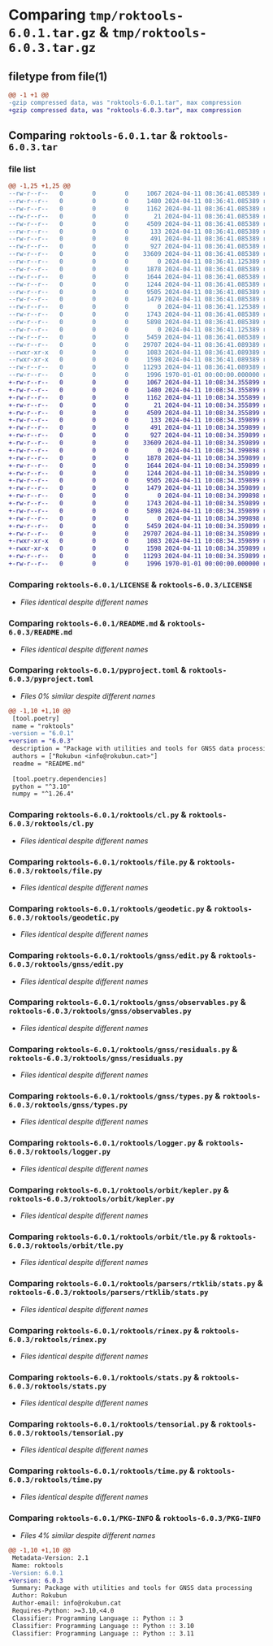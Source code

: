 # Comparing `tmp/roktools-6.0.1.tar.gz` & `tmp/roktools-6.0.3.tar.gz`

## filetype from file(1)

```diff
@@ -1 +1 @@
-gzip compressed data, was "roktools-6.0.1.tar", max compression
+gzip compressed data, was "roktools-6.0.3.tar", max compression
```

## Comparing `roktools-6.0.1.tar` & `roktools-6.0.3.tar`

### file list

```diff
@@ -1,25 +1,25 @@
--rw-r--r--   0        0        0     1067 2024-04-11 08:36:41.085389 roktools-6.0.1/LICENSE
--rw-r--r--   0        0        0     1480 2024-04-11 08:36:41.085389 roktools-6.0.1/README.md
--rw-r--r--   0        0        0     1162 2024-04-11 08:36:41.085389 roktools-6.0.1/pyproject.toml
--rw-r--r--   0        0        0       21 2024-04-11 08:36:41.085389 roktools-6.0.1/roktools/__init__.py
--rw-r--r--   0        0        0     4509 2024-04-11 08:36:41.085389 roktools-6.0.1/roktools/cl.py
--rw-r--r--   0        0        0      133 2024-04-11 08:36:41.085389 roktools-6.0.1/roktools/constants.py
--rw-r--r--   0        0        0      491 2024-04-11 08:36:41.085389 roktools-6.0.1/roktools/decorator.py
--rw-r--r--   0        0        0      927 2024-04-11 08:36:41.085389 roktools-6.0.1/roktools/file.py
--rw-r--r--   0        0        0    33609 2024-04-11 08:36:41.085389 roktools-6.0.1/roktools/geodetic.py
--rw-r--r--   0        0        0        0 2024-04-11 08:36:41.125389 roktools-6.0.1/roktools/gnss/__init__.py
--rw-r--r--   0        0        0     1878 2024-04-11 08:36:41.085389 roktools-6.0.1/roktools/gnss/edit.py
--rw-r--r--   0        0        0     1644 2024-04-11 08:36:41.085389 roktools-6.0.1/roktools/gnss/observables.py
--rw-r--r--   0        0        0     1244 2024-04-11 08:36:41.085389 roktools-6.0.1/roktools/gnss/residuals.py
--rw-r--r--   0        0        0     9505 2024-04-11 08:36:41.085389 roktools-6.0.1/roktools/gnss/types.py
--rw-r--r--   0        0        0     1479 2024-04-11 08:36:41.085389 roktools-6.0.1/roktools/logger.py
--rw-r--r--   0        0        0        0 2024-04-11 08:36:41.125389 roktools-6.0.1/roktools/orbit/__init__.py
--rw-r--r--   0        0        0     1743 2024-04-11 08:36:41.085389 roktools-6.0.1/roktools/orbit/kepler.py
--rw-r--r--   0        0        0     5898 2024-04-11 08:36:41.085389 roktools-6.0.1/roktools/orbit/tle.py
--rw-r--r--   0        0        0        0 2024-04-11 08:36:41.125389 roktools-6.0.1/roktools/parsers/rtklib/__init__,py
--rw-r--r--   0        0        0     5459 2024-04-11 08:36:41.085389 roktools-6.0.1/roktools/parsers/rtklib/stats.py
--rw-r--r--   0        0        0    29707 2024-04-11 08:36:41.089389 roktools-6.0.1/roktools/rinex.py
--rwxr-xr-x   0        0        0     1083 2024-04-11 08:36:41.089389 roktools-6.0.1/roktools/stats.py
--rwxr-xr-x   0        0        0     1598 2024-04-11 08:36:41.089389 roktools-6.0.1/roktools/tensorial.py
--rw-r--r--   0        0        0    11293 2024-04-11 08:36:41.089389 roktools-6.0.1/roktools/time.py
--rw-r--r--   0        0        0     1996 1970-01-01 00:00:00.000000 roktools-6.0.1/PKG-INFO
+-rw-r--r--   0        0        0     1067 2024-04-11 10:08:34.355899 roktools-6.0.3/LICENSE
+-rw-r--r--   0        0        0     1480 2024-04-11 10:08:34.355899 roktools-6.0.3/README.md
+-rw-r--r--   0        0        0     1162 2024-04-11 10:08:34.355899 roktools-6.0.3/pyproject.toml
+-rw-r--r--   0        0        0       21 2024-04-11 10:08:34.355899 roktools-6.0.3/roktools/__init__.py
+-rw-r--r--   0        0        0     4509 2024-04-11 10:08:34.355899 roktools-6.0.3/roktools/cl.py
+-rw-r--r--   0        0        0      133 2024-04-11 10:08:34.359899 roktools-6.0.3/roktools/constants.py
+-rw-r--r--   0        0        0      491 2024-04-11 10:08:34.359899 roktools-6.0.3/roktools/decorator.py
+-rw-r--r--   0        0        0      927 2024-04-11 10:08:34.359899 roktools-6.0.3/roktools/file.py
+-rw-r--r--   0        0        0    33609 2024-04-11 10:08:34.359899 roktools-6.0.3/roktools/geodetic.py
+-rw-r--r--   0        0        0        0 2024-04-11 10:08:34.399898 roktools-6.0.3/roktools/gnss/__init__.py
+-rw-r--r--   0        0        0     1878 2024-04-11 10:08:34.359899 roktools-6.0.3/roktools/gnss/edit.py
+-rw-r--r--   0        0        0     1644 2024-04-11 10:08:34.359899 roktools-6.0.3/roktools/gnss/observables.py
+-rw-r--r--   0        0        0     1244 2024-04-11 10:08:34.359899 roktools-6.0.3/roktools/gnss/residuals.py
+-rw-r--r--   0        0        0     9505 2024-04-11 10:08:34.359899 roktools-6.0.3/roktools/gnss/types.py
+-rw-r--r--   0        0        0     1479 2024-04-11 10:08:34.359899 roktools-6.0.3/roktools/logger.py
+-rw-r--r--   0        0        0        0 2024-04-11 10:08:34.399898 roktools-6.0.3/roktools/orbit/__init__.py
+-rw-r--r--   0        0        0     1743 2024-04-11 10:08:34.359899 roktools-6.0.3/roktools/orbit/kepler.py
+-rw-r--r--   0        0        0     5898 2024-04-11 10:08:34.359899 roktools-6.0.3/roktools/orbit/tle.py
+-rw-r--r--   0        0        0        0 2024-04-11 10:08:34.399898 roktools-6.0.3/roktools/parsers/rtklib/__init__,py
+-rw-r--r--   0        0        0     5459 2024-04-11 10:08:34.359899 roktools-6.0.3/roktools/parsers/rtklib/stats.py
+-rw-r--r--   0        0        0    29707 2024-04-11 10:08:34.359899 roktools-6.0.3/roktools/rinex.py
+-rwxr-xr-x   0        0        0     1083 2024-04-11 10:08:34.359899 roktools-6.0.3/roktools/stats.py
+-rwxr-xr-x   0        0        0     1598 2024-04-11 10:08:34.359899 roktools-6.0.3/roktools/tensorial.py
+-rw-r--r--   0        0        0    11293 2024-04-11 10:08:34.359899 roktools-6.0.3/roktools/time.py
+-rw-r--r--   0        0        0     1996 1970-01-01 00:00:00.000000 roktools-6.0.3/PKG-INFO
```

### Comparing `roktools-6.0.1/LICENSE` & `roktools-6.0.3/LICENSE`

 * *Files identical despite different names*

### Comparing `roktools-6.0.1/README.md` & `roktools-6.0.3/README.md`

 * *Files identical despite different names*

### Comparing `roktools-6.0.1/pyproject.toml` & `roktools-6.0.3/pyproject.toml`

 * *Files 0% similar despite different names*

```diff
@@ -1,10 +1,10 @@
 [tool.poetry]
 name = "roktools"
-version = "6.0.1"
+version = "6.0.3"
 description = "Package with utilities and tools for GNSS data processing"
 authors = ["Rokubun <info@rokubun.cat>"]
 readme = "README.md"
 
 [tool.poetry.dependencies]
 python = "^3.10"
 numpy = "^1.26.4"
```

### Comparing `roktools-6.0.1/roktools/cl.py` & `roktools-6.0.3/roktools/cl.py`

 * *Files identical despite different names*

### Comparing `roktools-6.0.1/roktools/file.py` & `roktools-6.0.3/roktools/file.py`

 * *Files identical despite different names*

### Comparing `roktools-6.0.1/roktools/geodetic.py` & `roktools-6.0.3/roktools/geodetic.py`

 * *Files identical despite different names*

### Comparing `roktools-6.0.1/roktools/gnss/edit.py` & `roktools-6.0.3/roktools/gnss/edit.py`

 * *Files identical despite different names*

### Comparing `roktools-6.0.1/roktools/gnss/observables.py` & `roktools-6.0.3/roktools/gnss/observables.py`

 * *Files identical despite different names*

### Comparing `roktools-6.0.1/roktools/gnss/residuals.py` & `roktools-6.0.3/roktools/gnss/residuals.py`

 * *Files identical despite different names*

### Comparing `roktools-6.0.1/roktools/gnss/types.py` & `roktools-6.0.3/roktools/gnss/types.py`

 * *Files identical despite different names*

### Comparing `roktools-6.0.1/roktools/logger.py` & `roktools-6.0.3/roktools/logger.py`

 * *Files identical despite different names*

### Comparing `roktools-6.0.1/roktools/orbit/kepler.py` & `roktools-6.0.3/roktools/orbit/kepler.py`

 * *Files identical despite different names*

### Comparing `roktools-6.0.1/roktools/orbit/tle.py` & `roktools-6.0.3/roktools/orbit/tle.py`

 * *Files identical despite different names*

### Comparing `roktools-6.0.1/roktools/parsers/rtklib/stats.py` & `roktools-6.0.3/roktools/parsers/rtklib/stats.py`

 * *Files identical despite different names*

### Comparing `roktools-6.0.1/roktools/rinex.py` & `roktools-6.0.3/roktools/rinex.py`

 * *Files identical despite different names*

### Comparing `roktools-6.0.1/roktools/stats.py` & `roktools-6.0.3/roktools/stats.py`

 * *Files identical despite different names*

### Comparing `roktools-6.0.1/roktools/tensorial.py` & `roktools-6.0.3/roktools/tensorial.py`

 * *Files identical despite different names*

### Comparing `roktools-6.0.1/roktools/time.py` & `roktools-6.0.3/roktools/time.py`

 * *Files identical despite different names*

### Comparing `roktools-6.0.1/PKG-INFO` & `roktools-6.0.3/PKG-INFO`

 * *Files 4% similar despite different names*

```diff
@@ -1,10 +1,10 @@
 Metadata-Version: 2.1
 Name: roktools
-Version: 6.0.1
+Version: 6.0.3
 Summary: Package with utilities and tools for GNSS data processing
 Author: Rokubun
 Author-email: info@rokubun.cat
 Requires-Python: >=3.10,<4.0
 Classifier: Programming Language :: Python :: 3
 Classifier: Programming Language :: Python :: 3.10
 Classifier: Programming Language :: Python :: 3.11
```


